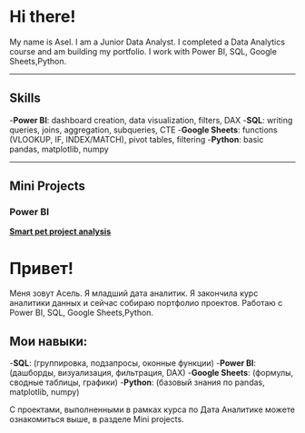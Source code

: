 # Hi there!
My name is Asel. I am a Junior Data Analyst. I completed a Data Analytics course and am building my portfolio.
I work with Power BI, SQL, Google Sheets,Python.
___
## Skills
-**Power BI**: dashboard creation, data visualization, filters, DAX
-**SQL**: writing queries, joins, aggregation, subqueries, CTE
-**Google Sheets**: functions (VLOOKUP, IF, INDEX/MATCH), pivot tables, filtering
-**Python**: basic pandas, matplotlib, numpy
___
## Mini Projects

### Power BI
**[Smart pet project analysis](https://github.com/AselAbdy/powerbi_mini_project/blob/main/Smart%20pet%20gadget%20analysis.pbix)**

# Привет!
Меня зовут Асель. Я младший дата аналитик. Я закончила курс аналитики данных и сейчас собираю портфолио проектов. Работаю с 
Power BI, SQL, Google Sheets,Python.

## Мои навыки: 
-**SQL**: (группировка, подзапросы, оконные функции)
-**Power BI**: (дашборды, визуализация, фильтрация, DAX)
-**Google Sheets**: (формулы, сводные таблицы, графики)
-**Python**: (базовый знания по pandas, matplotlib, numpy)

С проектами, выполненными в рамках курса по Дата Аналитике можете ознакомиться выше, в разделе Mini projects. 
